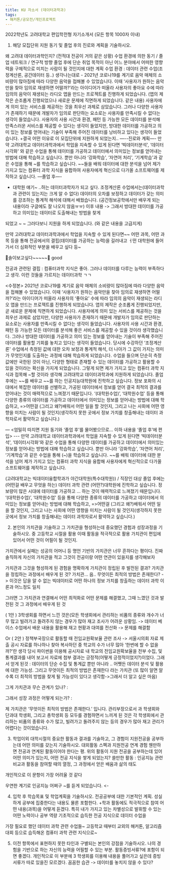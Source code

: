 ```yaml
---
title: KU 자소서 (데이터과학과)
tags:
- 해커톤/공모전/개인프로젝트
---
```


2022학년도 고려대학교 편입학전형
자기소개서 (모든 항목 1000자 이내)


1. 해당 모집단위 지원 동기 및 졸업 후의 진로와 계획을 기술하시오.


왜 고려대 데이터과학인지? (전적대 전공이 거의 같은 상황) 수업 환경에 의한 동기 / 졸업 네트워크 / 연구적 방향
졸업 후에 단순 취업 목적이 아닌 어느 분야에서 어떠한 영향력을 구체적으로 미치는 사람이 될 것인지에 대한 계획
수업 환경 : 데이터 관련 수업(조정계산론, 공간데이터 등..)
생각나는대로 - 
2021년 코로나19를 계기로 음악 매체의 소비량이 많아짐에 따라 다양한 음악을 접해볼 수 있었습니다. 이때 ‘사용자가 원하는 음악만을 찾아 임의로 재생하면 어떨까?’라는 아이디어가 떠올라 사용자의 좋아요 수에 따라 임의의 음악이 재생되는 라디오 앱을 만드는 프로젝트를 진행하게 되었습니다. (앱의 제작은 순조롭게 진행되었으나 새로운 문제에 직면하게 되었습니다. 같은 내용) 사용자에게 의미 있는 서비스를 제공하는 것을 최우선 과제로 삼았습니다. 그러나 다양한 사용자가 존재하기 때문에 개발자가 임의로 판단하는 요소로는 사용자를 만족시킬 수 없다는 생각이 들었습니다. 사용자의 사용 시간과 환경, 패턴 등 가능한 모든 데이터를 분석해 만족스러운 서비스를 제공할 수 있다는 생각이 들었지만, 방대한 데이터를 가공하고 의미 있는 정보를 얻어내는 기술이 부족해 주어진 데이터를 낭비하고 있다는 생각이 들었습니다.
+결국 어떤 이유로 이 모집단위에 지원하게 되었는지..
—--진로와 계획—-
만약 고려대학교 데이터과학과에서 학업을 지속할 수 있게 된다면 ‘빅데이터분석', ‘데이터시각화' 와 같은 수업을 통해 데이터를 가공하고 데이터에서 의미있는 정보를 얻어내는 방법에 대해 학습하고 싶습니다. 뿐만 아니라 ‘강화학습', ‘자연어 처리', ‘기계학습'과 같은 수업을 통해 ~를 학습하고 싶습니다. ~~들을 배워 데이터에 대한 분석을 넘어 제가 가지고 있는 컴퓨터 과학 지식을 융합하여 사용자에게 혁신으로 다가올 소프트웨어를 제작하고 싶습니다.
—졸업 후—-
+ 대학원 얘기~ ..하는 데이터과학자가 되고 싶다.
조정계산론 수업에서는(데이터과학과 관련이 있는지는 크게 알 수 없다) 데이터의 오차를 보정하고 데이터가 갖는 의미를 강조하는 통계적 해석에 대해서 배웠습니다. (공간정보공학에서만 배우게 되는 내용이라 구글에도 잘 나오지 않음ㅠㅠ)
이후 내용 -> 그래서 방대한 데이터를 가공하고 의미있는 데이터로 도출해내는 방법을 찾게

되었고 ~ ~ 그러다보니 지원을 하게 되었습니다. (와 같은 내용을 고급지게)

만약 고려대학교 데이터과학과에서 학업을 지속할 수 있게 된다면~~ 어떤 과목, 어떤 과목 등을 통해 전공에서의 결핍(데이터를 가공하는 능력)을 길러내고 ㅓ떤 대학원에 들어가서 더 심화적인 부분을 배우고 싶다 등~


🥰솔이보고싶다~~~~~🥰 good  


전공과 관련된 결핍 : 컴퓨터과학 지식은 좋아. 그러나 데이터를 다루는 능력이 부족하다고 생각. 이런 것들을 가르치는 데이터과학 ㄱㄱ



<수정본>
2021년 코로나19를 계기로 음악 매체의 소비량이 많아짐에 따라 다양한 음악을 접해볼 수 있었습니다. 이때 ‘사용자가 원하는 음악만을 찾아 임의로 재생하면 어떨까?’라는 아이디어가 떠올라 사용자의 ‘좋아요’ 수에 따라 임의의 음악이 재생되는 라디오 앱을 만드는 프로젝트를 진행하게 되었습니다. 앱의 제작은 순조롭게 진행되었지만, 곧 새로운 문제에 직면하게 되었습니다. 사용자에게 의미 있는 서비스를 제공하는 것을 최우선 과제로 삼았지만, 다양한 사용자가 존재하기 때문에 개발자가 임의로 판단하는 요소로는 사용자를 만족시킬 수 없다는 생각이 들었습니다. 사용자의 사용 시간과 환경, 패턴 등 가능한 모든 데이터를 분석해 좋은 서비스를 제공할 수 있을 것이라 생각했습니다. 그러나 방대한 데이터를 가공하고 의미 있는 정보를 얻어내는 기술이 부족해 주어진 데이터를 활용할 기회를 놓치고 있다는 생각이 들었습니다.
당시에 수강하던 ‘조정계산론' 수업에서 측정된 값에 대한 오차 보정과 통계적 해석, 더 나아가 그 값이 가지는 의미가 무엇인지를 도출하는 과정에 대해 학습하게 되었습니다. 수업을 들으며 단순히 측정값에만 국한된 것이 아닌, 다양한 형태로 존재할 수 있는 데이터를 가공하고 활용할 수 있을 것이라는 확신을 가지게 되었습니다. 그렇게 되면 제가 가지고 있는 컴퓨터 과학 지식과 접목해 ~할 것이라 생각해 고려대학교 데이터과학과에 지원하게 되었습니다.
졸업 후에는 ~~를 배우고 ~~를 하는 인공지능대학원에 진학하고 싶습니다. 정보 포화의 시대에서 복잡한 데이터를 선별하고, 가공된 데이터에서 정보를 얻어 결국 최적의 결과를 얻어내는 것이 매력적으로 느껴졌기 때문입니다. ‘(대학원수업)’, ‘대학원수업' 등을 통해 다양한 종류의 데이터를 가공하고 데이터에서 의미있는 정보를 얻어내는 방법에 대해 학습하고,  =>어떤걸 (그리고 왜?)배워서 어떤 일을 할 것인지, 그리고 나는 사회에 어떤 영향을 미치는 사람이 될 것인지(생각하지 못한 곳에서 정보 가치를 창출해내는 데이터 과학자로서 활약하고 싶습니다.)

— <엄밀히 따지면 지원 동기와 ‘졸업 후’를 물어봤으므로… 이하 내용을 ‘졸업 후’에 편입> ---
만약 고려대학교 데이터과학과에서 학업을 지속할 수 있게 된다면 ‘빅데이터분석', ‘데이터시각화'와 같은 수업을 통해 다양한 데이터를 가공하고 데이터에서 의미있는 정보를 얻어내는 방법에 대해 학습하고 싶습니다. 뿐만 아니라 ‘강화학습', ‘자연어 처리', ‘기계학습'과 같은 수업을 통해 (~)을 학습하고 싶습니다. ~~를 배워 데이터에 대한 분석을 넘어 제가 가지고 있는 컴퓨터 과학 지식을 융합해 사용자에게 혁신적으로 다가올 소프트웨어를 제작하고 싶습니다.

(고려대학교는 빅데이터융합학과가 야간대학원(특수대학원)) / 직장인 대상 
졸업 후에는 (어떤걸 배우고 무엇을 하는) 데이터 과학 관련 (어떤?)대학원에 진학하고 싶습니다. 정보량이 많은 시대에 데이터를 가공하고 … 하는 것이 매력적으로 느껴졌기 때문입니다. ‘(대학원수업)’, ‘대학원수업' 등을 통해 다양한 종류의 데이터를 가공하고 데이터에서 의미있는 정보를 얻어내는 방법에 대해 학습하고,  =>어떤걸 (그리고 왜?)배워서 어떤 일을 할 것인지, 그리고 나는 사회에 어떤 영향을 미치는 사람이 될 것인지(생각하지 못한 곳에서 정보 가치를 창출해내는 데이터 과학자로서 활약하고 싶습니다.)


 
2. 본인의 가치관을 기술하고 그 가치관을 형성하는데 중요했던 경험과 성장과정을 기술하시오.
중 고등학교 시절을 활용
이때 활동을 적극적으로 활용
가치관이 편입에 있어서 어떤 것이 어필이 될 것인지.

가치관에서 실패는 성공의 어머니 등 명언 기반의 가치관은 너무 흔하다는 평이다. 진짜 솔직하게 자신의 가치관을 적고 그것이 전공이랑 어떤 연관이 있을지를 생각해보자

가치관과 그것을 형성하게 된 경험을 명확하게
가치관이 정립된 후 발전된 결과?
가치관을 정립하는 과정에서 배우게 된 것?
가치관… 음.. 무엇이든 최적의 방법은 존재한다? -> 이것은 답을 알 수 없는 빅데이터로 어떤 하나의 정보 가치를 창출하는 데이터 과학 이론과 어느정도 일치

그러면 그 가치관과 연결해서 어떤 최적화로 어떤 문제를 해결했고, 그때 느꼈던 것과 발전된 것
그 과정에서 배우게 된 것

( 1안 )
3학생회를 하면서 느낀 것은(모든 학생회에서 관리하는 비품의 종류와 개수가 너무 많고 빌려가고 돌려주지 않는 경우가 많아 재고 조사가 어려운 상황임. -> 데이터 베이스 수업에서 배운 내용을 활용해 재고 현황과 대여를 전산화 -> 문제를 해결함

Or
( 2안 )
정책부국장으로 활동할 때 전임교원확보율 관련 조사 -> 서울시의회 자료 제출
공시 자료를 하나하나 찾아 복사하던 중 학교의 수가 너무 많아 ‘한번에 할 수 없을까?’란 생각
당시 파이썬을 이용해 공시자료 내 학교의 전임교원확보율을 전부 수집, 및 통계결과를 내어 보고서 자료에 첨부
결과는 긍정적(어떻게 긍정적이었지?)이었다.
그래서 얻게 된것 : 데이터의 단순 수집 및 통계값 뿐만 아니라 .. 어쨋든 데이터 분석 및 활용에 대한 가능성. 그리고 무엇이든 최적의 방법은 존재한다 라는 가치관 (또 많이 알면 알수록 더 최적의 방법을 찾게 될 가능성이 있다고 생각함->그래서 더 알고 싶은 마음)

그게 가치관과 무슨 관계가 있나? : 

그래서 성장 과정은 어떻게 되는가? : 

제 가치관은 ‘무엇이든 최적의 방법은 존재한다.’ 입니다. 관리부장으로서 과 학생회와 단과대 학생회, 그리고 총학생회 등 모두를 경험하면서 느끼게 된 것은 각 학생회에서 관리하는 비품의 종류와 수가 많고, 빌려가고 돌려주지 않는 등의 경우가 많아 재고 관리가 어렵다는 것이었습니다.


 
3. 학업이외 대학시절의 중요한 활동과 결과를 기술하고, 그 경험이 지원전공을 공부하는데 어떤 의미를 갖는지 기술하시오.
대외활동 스펙과 지원전공 연계 경험
웬만하면 전공과 연계된 활동이어야 한다는 평.
위의 활동이 지원 전공을 공부하는데 있어 어떤 의미가 있는지, 어떤 전공 지식을 쌓게 되었는지?
쓸만한 활동 : 인공지능 관련 비교과
활동을 참여할 때의 열정, 그 과정에서 얻은 배움과 삶의 태도

개인적으로 이 문항이 가장 어려울 것 같다

우연한 계기로 인공지능 어쩌구 ~를 듣게 되었습니다. 
<- 
 
4. 입학 후 학습목표 및 학업계획을 기술하시오.
전공공부에 대한 기본적인 계획. 성실하게 공부에 집중한다는 내용도 물론 포함한다.
+학과 활동에도 적극적으로 참여
어떤 내용(과목)을 어떻게 듣겠다.
특히 내가 가지고 있는 차별성으로 발휘할 수 있는 어떤 노력이나 공부 역량
기초적으로 습득한 전공 지식으로 데이터 수업을

가장 필요로 했던 데이터 과학 관련 수업들~
고등학교 때부터 교외의 해커톤, 알고리즘 대회 등으로 습득해온 컴퓨터 과학 관련 지식으로~
 
5. 이전 항목에서 표현하지 못한 타인과 구별되는 본인의 강점을 기술하시오.
나의 경험을 기반으로 하는 자신의 능력을 어필할 수 있는 부분. 활동증빙서류?에 포함이 되면 좋겠다.
개인적으로 이 부분에 3 학생회를 이용해 내용을 풀어가고 싶은데 증빙서류가 따로 있을진 모르겠다.
꼼꼼한 습관 -> 데이터를 놓치지 않을 수 있다?






